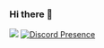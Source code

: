 ### Hi there 👋

![](https://dcbadge.vercel.app/api/shield/64454230802444288)
[![Discord Presence](https://lanyard.cnrad.dev/api/:id)](https://discord.com/users/:64454230802444288)

<!--
**Draewyn/draewyn** is a ✨ _special_ ✨ repository because its `README.md` (this file) appears on your GitHub profile.

Here are some ideas to get you started:

- 🔭 I’m currently working on ...
- 🌱 I’m currently learning ...
- 👯 I’m looking to collaborate on ...
- 🤔 I’m looking for help with ...
- 💬 Ask me about ...
- 📫 How to reach me: ...
- 😄 Pronouns: ...
- ⚡ Fun fact: ...
-->
